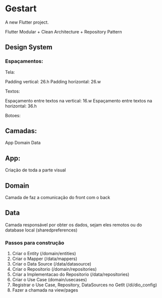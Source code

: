 # Gestart

A new Flutter project.


Flutter Modular + Clean Architecture + Repository Pattern

## Design System

### Espaçamentos:

Tela:

Padding vertical: 26.h
Padding horizontal: 26.w

Textos:

Espaçamento entre textos na vertical: 16.w
Espaçamento entre textos na horizontal: 36.h

Botoes:

## Camadas:

App
Domain
Data

## App:

Criação de toda a parte visual

## Domain

Camada de faz a comunicação do front com o back

## Data

Camada responsável por obter os dados, sejam eles remotos ou do database local (sharedpreferences)

### Passos para construção

1. Criar o Entity (/domain/entities)
2. Criar o Mapper (/data/mappers)
3. Criar o Data Source (/data/datasource)
4. Criar o Repositorio (/domain/repositories)
5. Criar a Implementacao do Repositorio (/data/repositories)
6. Criar o Use Case (domain/usecases)
7. Registrar o Use Case, Repository, DataSources no GetIt (/di/dio_config)
8. Fazer a chamada na view/pages
 